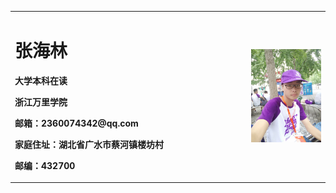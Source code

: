  <table border="0"> 
  <tr>
    <td width="75%">
      <h1>张海林</h1>
      <p><b>大学本科在读</b></p>
      <p><b>浙江万里学院</b></p>
      <p><b>邮箱：2360074342@qq.com</b></p>
      <p><b>家庭住址：湖北省广水市蔡河镇楼坊村</b></p>
      <p><b>邮编：432700</b></p>
    </td>
    <td width="25%">
      <img src="/zhengjianzhao.jpg.jpg" width="100%">       
    </td>
  </tr>
